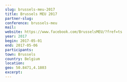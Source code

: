 ```yaml
---
slug: brussels-meu-2017
title: Brussels MEU 2017
partner-slug: 
conference: brussels-meu
mail:
website: https://www.facebook.com/BrusselsMEU/?fref=ts
year: 2017
begin: 2017-05-01
end: 2017-05-06
participants:
town: Brussels
country: Belgium
location:
geo: 50.8471,4.1803
excerpt:
---
```

